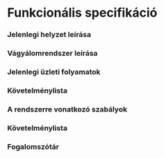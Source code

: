 # Funkcionális specifikáció

### Jelenlegi helyzet leírása

### Vágyálomrendszer leírása

### Jelenlegi üzleti folyamatok

### Követelménylista

### A rendszerre vonatkozó szabályok

### Követelménylista

### Fogalomszótár
